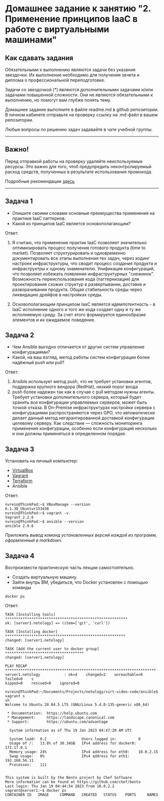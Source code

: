 
# Домашнее задание к занятию "2. Применение принципов IaaC в работе с виртуальными машинами"

## Как сдавать задания

Обязательными к выполнению являются задачи без указания звездочки. Их выполнение необходимо для получения зачета и диплома о профессиональной переподготовке.

Задачи со звездочкой (*) являются дополнительными задачами и/или задачами повышенной сложности. Они не являются обязательными к выполнению, но помогут вам глубже понять тему.

Домашнее задание выполните в файле readme.md в github репозитории. В личном кабинете отправьте на проверку ссылку на .md-файл в вашем репозитории.

Любые вопросы по решению задач задавайте в чате учебной группы.

---


## Важно!

Перед отправкой работы на проверку удаляйте неиспользуемые ресурсы.
Это важно для того, чтоб предупредить неконтролируемый расход средств, полученных в результате использования промокода.

Подробные рекомендации [здесь](https://github.com/netology-code/virt-homeworks/blob/virt-11/r/README.md)

---

## Задача 1

- Опишите своими словами основные преимущества применения на практике IaaC паттернов.
- Какой из принципов IaaC является основополагающим?

Ответ:
1) Я считаю, что применение практик IaaC позволяет значительно оптимизировать процесс получения готового продукта (time to market).
Позволяет структурировать и одновременно документировать все этапы выполнения тех задач, через кодинг настроек инфраструктуры, 
что сводит процесс создания продукта и инфраструктры к одному знаменателю. Унификация конфигураций, что позволяет избежать появления инфраструктурных "снежинок".
Возможность переиспользования кода (паттернизация) для проектирования схожих структур в развертывании, доставке и разворачивании продукта.
Общая стабильность среды через ликвидацию дрейфов в настройках среды. 

2) Основополагающим принципом IaaC является идемпотентность - в IaaC исполнение одного и того же кода создает одну и ту же исполняемую среду. 
За счет этого формируется единообразие элементов и их ожидаемое поведение.

## Задача 2

- Чем Ansible выгодно отличается от других систем управление конфигурациями?
- Какой, на ваш взгляд, метод работы систем конфигурации более надёжный push или pull?

Ответ: 
1) Ansible использует метод push, что не требует установки агентов, поддержка крупного вендора (RedHat), низкий порог входа
2) push более надежен так как в случае с pull методом нужны агенты. Требует установки дополнительного сервера, который будет хранить все конфигурации управляемых серверов, может быть точкой отказа. В On-Premise инфраструктурах настройки сервера с конфигурациями распространяются через GPO, что автоматически делает данный метод негарантированной доставкой конфигурации целевому серверу. Как следствие — сложность мониторинга применения конфигурации, особенно если конфигураций несколько и они должны применяться в определенном порядке.

## Задача 3

Установить на личный компьютер:

- [VirtualBox](https://www.virtualbox.org/)
- [Vagrant](https://github.com/netology-code/devops-materials)
- [Terraform](https://github.com/netology-code/devops-materials/blob/master/README.md)
- Ansible

Ответ:
```
nvrein@ThinkPad:~$ VBoxManage --version
6.1.38_Ubuntur153438
nvrein@ThinkPad:~$ vagrant -v
Vagrant 2.2.6
nvrein@ThinkPad:~$ ansible --version
ansible 2.9.6
```

*Приложить вывод команд установленных версий каждой из программ, оформленный в markdown.*

## Задача 4 

Воспроизвести практическую часть лекции самостоятельно.

- Создать виртуальную машину.
- Зайти внутрь ВМ, убедиться, что Docker установлен с помощью команды
```
docker ps
```

Ответ:
```
TASK [Installing tools] ********************************************************
ok: [server1.netology] => (item=['git', 'curl'])

TASK [Installing docker] *******************************************************
changed: [server1.netology]

TASK [Add the current user to docker group] ************************************
changed: [server1.netology]

PLAY RECAP *********************************************************************
server1.netology           : ok=4    changed=2    unreachable=0    failed=0    s                                                                                                         kipped=0    rescued=0    ignored=0

nvrein@ThinkPad:~/Documents/Projects/netology/virt-video-code/ansible$ vagrant s                                                                                                         sh
Welcome to Ubuntu 20.04.5 LTS (GNU/Linux 5.4.0-135-generic x86_64)

 * Documentation:  https://help.ubuntu.com
 * Management:     https://landscape.canonical.com
 * Support:        https://ubuntu.com/advantage

  System information as of Thu 19 Jan 2023 04:47:20 AM UTC

  System load:  0.2                Users logged in:          0
  Usage of /:   13.8% of 30.34GB   IPv4 address for docker0: 172.17.0.1
  Memory usage: 24%                IPv4 address for eth0:    10.0.2.15
  Swap usage:   0%                 IPv4 address for eth1:    192.168.56.11
  Processes:    111


This system is built by the Bento project by Chef Software
More information can be found at https://github.com/chef/bento
Last login: Thu Jan 19 04:44:54 2023 from 10.0.2.2
vagrant@server1:~$ docker ps
CONTAINER ID   IMAGE     COMMAND   CREATED   STATUS    PORTS     NAMES
```
